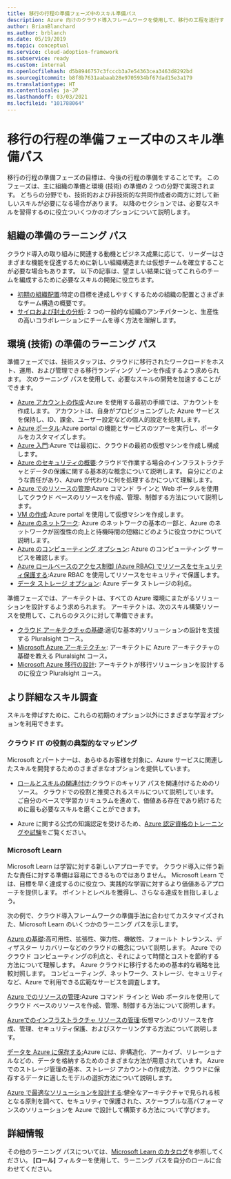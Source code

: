 ```yaml
---
title: 移行の行程の準備フェーズ中のスキル準備パス
description: Azure 向けのクラウド導入フレームワークを使用して、移行の工程を遂行するうえで必要なスキルの構築方法を学習します。
author: BrianBlanchard
ms.author: brblanch
ms.date: 05/19/2019
ms.topic: conceptual
ms.service: cloud-adoption-framework
ms.subservice: ready
ms.custom: internal
ms.openlocfilehash: d5b8946757c3fcccb3a7e54363cea3463d8292bd
ms.sourcegitcommit: b8f8b7631aabaab28e9705934bf67dad15e3a179
ms.translationtype: HT
ms.contentlocale: ja-JP
ms.lasthandoff: 03/03/2021
ms.locfileid: "101788064"
---
```

# <a name="skills-readiness-path-during-the-readiness-phase-of-a-migration-journey"></a>移行の行程の準備フェーズ中のスキル準備パス

移行の行程の準備フェーズの目標は、今後の行程の準備をすることです。 このフェーズは、主に組織の準備と環境 (技術) の準備の 2 つの分野で実現されます。 どちらの分野でも、技術的および非技術的な共同作成者の両方に対して新しいスキルが必要になる場合があります。 以降のセクションでは、必要なスキルを習得するのに役立ついくつかのオプションについて説明します。

## <a name="organizational-readiness-learning-paths"></a>組織の準備のラーニング パス

クラウド導入の取り組みに関連する動機とビジネス成果に応じて、リーダーはさまざまな機能を促進するために新しい組織構造または仮想チームを確立することが必要な場合もあります。 以下の記事は、望ましい結果に従ってこれらのチームを編成するために必要なスキルの開発に役立ちます。

- [初期の組織配置](./index.md):特定の目標を達成しやすくするための組織の配置とさまざまなチーム構造の概要です。
- [サイロおよび封土の分析](../organize/fiefdoms-silos.md): 2 つの一般的な組織のアンチパターンと、生産性の高いコラボレーションにチームを導く方法を理解します。

## <a name="environmental-technical-readiness-learning-paths"></a>環境 (技術) の準備のラーニング パス

準備フェーズでは、技術スタッフは、クラウドに移行されたワークロードをホスト、運用、および管理できる移行ランディング ゾーンを作成するよう求められます。 次のラーニング パスを使用して、必要なスキルの開発を加速することができます。

- [Azure アカウントの作成](/learn/modules/create-an-azure-account):Azure を使用する最初の手順では、アカウントを作成します。 アカウントは、自身がプロビジョニングした Azure サービスを保持し、ID、課金、ユーザー設定などの個人的設定を処理します。
- [Azure ポータル](/learn/modules/tour-azure-portal):Azure portal の機能とサービスのツアーを実行し、ポータルをカスタマイズします。
- [Azure 入門](/learn/modules/welcome-to-azure):Azure では最初に、クラウドの最初の仮想マシンを作成し構成します。
- [Azure のセキュリティの概要](/learn/modules/intro-to-security-in-azure):クラウドで作業する場合のインフラストラクチャとデータの保護に関する基本的な概念について説明します。 自分にどのような責任があり、Azure が代わりに何を処理するかについて理解します。
- [Azure でのリソースの管理](/learn/paths/manage-resources-in-azure):Azure コマンド ラインと Web ポータルを使用してクラウド ベースのリソースを作成、管理、制御する方法について説明します。
- [VM の作成](/learn/modules/create-windows-virtual-machine-in-azure):Azure portal を使用して仮想マシンを作成します。
- [Azure のネットワーク](/learn/modules/intro-to-azure-networking): Azure のネットワークの基本の一部と、Azure のネットワークが回復性の向上と待機時間の短縮にどのように役立つかについて説明します。
- [Azure のコンピューティング オプション](/learn/modules/intro-to-azure-compute): Azure のコンピューティング サービスを確認します。
- [Azure ロールベースのアクセス制御 (Azure RBAC) でリソースをセキュリティ保護する](/learn/modules/secure-azure-resources-with-rbac):Azure RBAC を使用してリソースをセキュリティで保護します。
- [データ ストレージ オプション](/learn/modules/intro-to-data-in-azure): Azure データ ストレージの利点。

準備フェーズでは、アーキテクトは、すべての Azure 環境にまたがるソリューションを設計するよう求められます。 アーキテクトは、次のスキル構築リソースを使用して、これらのタスクに対して準備できます。

- [クラウド アーキテクチャの基礎](https://www.pluralsight.com/courses/cloud-architecture-foundations):適切な基本的ソリューションの設計を支援する Pluralsight コース。
- [Microsoft Azure アーキテクチャ](https://www.pluralsight.com/courses/cloud-architecture-foundations): アーキテクトに Azure アーキテクチャの基礎を教える Pluralsight コース。
- [Microsoft Azure 移行の設計](https://www.pluralsight.com/courses/cloud-architecture-foundations): アーキテクトが移行ソリューションを設計するのに役立つ Pluralsight コース。

## <a name="deeper-skills-exploration"></a>より詳細なスキル調査

スキルを伸ばすために、これらの初期のオプション以外にさまざまな学習オプションを利用できます。

### <a name="typical-mappings-of-cloud-it-roles"></a>クラウド IT の役割の典型的なマッピング

Microsoft とパートナーは、あらゆるお客様を対象に、Azure サービスに関連したスキルを開発するためのさまざまなオプションを提供しています。

- [ロールとスキルの関連付け](../plan/suggested-skills.md):クラウドのキャリア パスを関連付けるためのリソース。 クラウドでの役割と推奨されるスキルについて説明しています。 ご自分のペースで学習カリキュラムを進めて、価値ある存在であり続けるために最も必要なスキルを磨くことができます。

- Azure に関する公式の知識認定を受けるため、[Azure 認定資格のトレーニングや試験](https://www.microsoft.com/learning/certification-overview.aspx)をご覧ください。

### <a name="microsoft-learn"></a>Microsoft Learn

Microsoft Learn は学習に対する新しいアプローチです。 クラウド導入に伴う新たな責任に対する準備は容易にできるものではありません。 Microsoft Learn では、目標を早く達成するのに役立つ、実践的な学習に対するより価値あるアプローチを提供します。 ポイントとレベルを獲得し、さらなる達成を目指しましょう。

次の例で、クラウド導入フレームワークの準備手法に合わせてカスタマイズされた、Microsoft Learn のいくつかのラーニング パスを示します。

[Azure の基礎](/learn/paths/azure-fundamentals):高可用性、拡張性、弾力性、機敏性、フォールト トレランス、ディザスター リカバリーなどのクラウドの概念について説明します。 Azure でのクラウド コンピューティングの利点と、それによって時間とコストを節約する方法について理解します。 Azure クラウドに移行するための基本的な戦略を比較対照します。 コンピューティング、ネットワーク、ストレージ、セキュリティなど、Azure で利用できる広範なサービスを調査します。

[Azure でのリソースの管理](/learn/modules/control-and-organize-with-azure-resource-manager):Azure コマンド ラインと Web ポータルを使用してクラウド ベースのリソースを作成、管理、制御する方法について説明します。

[Azureでのインフラストラクチャ リソースの管理](/learn/paths/administer-infrastructure-resources-in-azure):仮想マシンのリソースを作成、管理、セキュリティ保護、およびスケーリングする方法について説明します。

[データを Azure に保存する:](/learn/paths/store-data-in-azure)Azure には、非構造化、アーカイブ、リレーショナルなどの、データを格納するためのさまざまな方法が用意されています。 Azure でのストレージ管理の基本、ストレージ アカウントの作成方法、クラウドに保存するデータに適したモデルの選択方法について説明します。

[Azure で最適なソリューションを設計する](/learn/paths/architect-great-solutions-in-azure):健全なアーキテクチャで見られる核となる原則を調べて、セキュリティで保護された、スケーラブルな高パフォーマンスのソリューションを Azure で設計して構築する方法について学びます。

## <a name="learn-more"></a>詳細情報

その他のラーニング パスについては、[Microsoft Learn のカタログ](/learn/browse)を参照してください。 **[ロール]** フィルターを使用して、ラーニング パスを自分のロールに合わせてください。